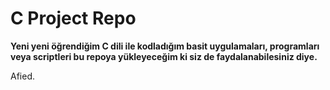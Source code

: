 # C Project Repo

**Yeni yeni öğrendiğim C dili ile kodladığım basit uygulamaları, programları veya scriptleri bu repoya yükleyeceğim ki siz de faydalanabilesiniz diye.** <br>

Afied.
